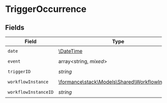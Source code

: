 # TriggerOccurrence


## Fields

| Field                                                                                     | Type                                                                                      | Required                                                                                  | Description                                                                               |
| ----------------------------------------------------------------------------------------- | ----------------------------------------------------------------------------------------- | ----------------------------------------------------------------------------------------- | ----------------------------------------------------------------------------------------- |
| `date`                                                                                    | [\DateTime](https://www.php.net/manual/en/class.datetime.php)                             | :heavy_check_mark:                                                                        | N/A                                                                                       |
| `event`                                                                                   | array<string, *mixed*>                                                                    | :heavy_check_mark:                                                                        | N/A                                                                                       |
| `triggerID`                                                                               | *string*                                                                                  | :heavy_check_mark:                                                                        | N/A                                                                                       |
| `workflowInstance`                                                                        | [\formance\stack\Models\Shared\WorkflowInstance](../../Models/Shared/WorkflowInstance.md) | :heavy_check_mark:                                                                        | N/A                                                                                       |
| `workflowInstanceID`                                                                      | *string*                                                                                  | :heavy_check_mark:                                                                        | N/A                                                                                       |